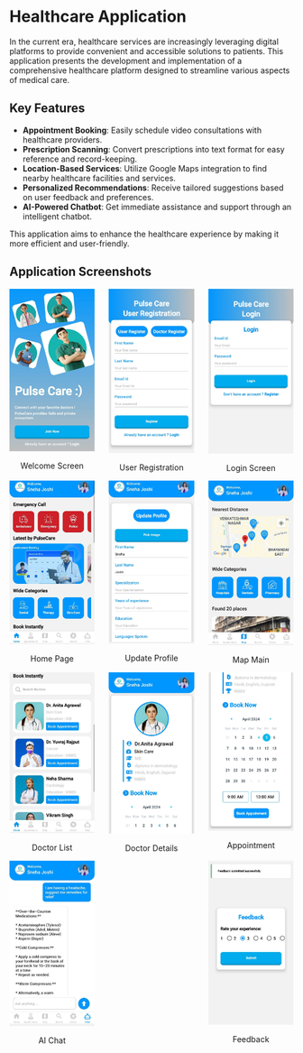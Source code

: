 # Healthcare Application

In the current era, healthcare services are increasingly leveraging digital platforms to provide convenient and accessible solutions to patients. This application presents the development and implementation of a comprehensive healthcare platform designed to streamline various aspects of medical care.

## Key Features

- **Appointment Booking**: Easily schedule video consultations with healthcare providers.
- **Prescription Scanning**: Convert prescriptions into text format for easy reference and record-keeping.
- **Location-Based Services**: Utilize Google Maps integration to find nearby healthcare facilities and services.
- **Personalized Recommendations**: Receive tailored suggestions based on user feedback and preferences.
- **AI-Powered Chatbot**: Get immediate assistance and support through an intelligent chatbot.

This application aims to enhance the healthcare experience by making it more efficient and user-friendly.

## Application Screenshots

<div style="display: flex; flex-wrap: wrap; justify-content: space-between;">

  <div style="flex-basis: 30%;">
    <img src="screenshot/pulseCareSS/welcome.jpg" alt="Welcome Screen" style="width: 100%;"/>
    <p align="center">Welcome Screen</p>
  </div>
  
  <div style="flex-basis: 30%;">
    <img src="screenshot/pulseCareSS/userReg.jpg" alt="User Registration" style="width: 100%;"/>
    <p align="center">User Registration</p>
  </div>

  <div style="flex-basis: 30%;">
    <img src="screenshot/pulseCareSS/login.jpg" alt="Login Screen" style="width: 100%;"/>
    <p align="center">Login Screen</p>
  </div>

  <div style="flex-basis: 30%;">
    <img src="screenshot/pulseCareSS/homePage.jpg" alt="Home Page" style="width: 100%;"/>
    <p align="center">Home Page</p>
  </div>

  <div style="flex-basis: 30%;">
    <img src="screenshot/pulseCareSS/updateProfile1.jpg" alt="Update Profile" style="width: 100%;"/>
    <p align="center">Update Profile</p>
  </div>

  <div style="flex-basis: 30%;">
    <img src="screenshot/pulseCareSS/mapMain.jpg" alt="Map Main" style="width: 100%;"/>
    <p align="center">Map Main</p>
  </div>

  <div style="flex-basis: 30%;">
    <img src="screenshot/pulseCareSS/doctorList.jpg" alt="Doctor List" style="width: 100%;"/>
    <p align="center">Doctor List</p>
  </div>

  <div style="flex-basis: 30%;">
    <img src="screenshot/pulseCareSS/doctorDetails.jpg" alt="Doctor Details" style="width: 100%;"/>
    <p align="center">Doctor Details</p>
  </div>

  <div style="flex-basis: 30%;">
    <img src="screenshot/pulseCareSS/appoinment2.jpg" alt="Appointment" style="width: 100%;"/>
    <p align="center">Appointment</p>
  </div>

  <div style="flex-basis: 30%;">
    <img src="screenshot/pulseCareSS/aiChat.jpg" alt="AI Chat" style="width: 100%;"/>
    <p align="center">AI Chat</p>
  </div>

  <div style="flex-basis: 30%;">
    <img src="screenshot/pulseCareSS/feedback.jpg" alt="Feedback" style="width: 100%;"/>
    <p align="center">Feedback</p>
  </div>

</div>
